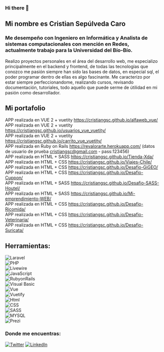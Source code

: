 ### Hi there 👋

<!--
**cristiangsc/cristiangsc** is a ✨ _special_ ✨ repository because its `README.md` (this file) appears on your GitHub profile.-->
## Mi nombre es Cristian Sepúlveda Caro
### Me desempeño con Ingeniero en Informática y Analista de sistemas computacionales con mención en Redes, actualmente trabajo para la Universidad del Bío-Bío.
Realizo proyectos personales en el área del desarrollo web, me especializo principalmente en el backend y frontend, de todas las tecnologías que conozco me pasión siempre han sido las bases de datos, en especial sql, el poder programar dentro de ellas es algo fascinante.
Me caracterizo por estar siempre perfeccionandome, realizando cursos, revisando documentación, tutoriales, todo aquello que puede serme de útilidad en mi pasión como desarrollador.

## Mi portafolio

APP realizada en VUE 2 + vuetity https://cristiangsc.github.io/alfaweb_vue/ </br>
APP realizada en VUE 2 + vuetity https://cristiangsc.github.io/usuarios_vue_vuetity/ </br>
APP realizada en VUE 2 + vuetity https://cristiangsc.github.io/carrito_vue_vuetity/ </br>
APP realizada en Ruby on Rails https://revalorarte.herokuapp.com/ (datos de usuario de prueba cristiangsc@gmail.com - pass:123456)</br>
APP realizada en HTML + SASS https://cristiangsc.github.io/Tienda-Xda/ </br>
APP realizada en HTML + CSS https://cristiangsc.github.io/Viajes-Chile/ </br>
APP realizada en HTML + CSS https://cristiangsc.github.io/Desafio-GiGEO/ </br>
APP realizada en HTML + CSS https://cristiangsc.github.io/Desafio-Cuppon/ </br>
APP realizada en HTML + SASS https://cristiangsc.github.io/Desafio-SASS-Houtel/ </br>
APP realizada en HTML + SASS https://cristiangsc.github.io/Mi-emprendimiento-WEB/ </br>
APP realizada en HTML + CSS https://cristiangsc.github.io/Desafio-Ricomida/ </br>
APP realizada en HTML + CSS https://cristiangsc.github.io/Desafio-Veterinaria/ </br>
APP realizada en HTML + CSS https://cristiangsc.github.io/Desafio-Suricata/ </br>



## Herramientas:
![Laravel](https://img.shields.io/badge/Laravel-orange?style=for-the-badge&logo=laravel&logoColor=orange&labelColor=white)</br>
![PHP](https://img.shields.io/badge/PHP-blue?style=for-the-badge&logo=php&logoColor=blue&labelColor=white)</br>
![Livewire](https://img.shields.io/badge/Livewire-blue?style=for-the-badge&logo=livewire&logoColor=dd42f5&labelColor=white)</br>
![JavaScript](https://img.shields.io/badge/JavaScript-black?style=for-the-badge&logo=javascript&logoColor=black&labelColor=yellow)</br>
![RubyonRails](https://img.shields.io/badge/Ruby_On_Rails-white?style=for-the-badge&logo=rubyonrails&logoColor=white&labelColor=red)</br>
![Visual Basic](https://img.shields.io/badge/Visual_Basic-512BD4?style=for-the-badge&logo=dotnet&logoColor=white&labelColor=101010)</br>
![Vue](https://img.shields.io/badge/Vue-3f4c75?style=for-the-badge&logo=vuedotjs&logoColor=68bd60&labelColor=white)</br>
![Vuetify](https://img.shields.io/badge/Vuetify-0095D5?style=for-the-badge&logo=vuetify&logoColor=blue&labelColor=white)</br>
![Html](https://img.shields.io/badge/Html-orange?style=for-the-badge&logo=html5&logoColor=orange&labelColor=white)</br>
![CSS](https://img.shields.io/badge/CSS-blue?style=for-the-badge&logo=css3&logoColor=blue&labelColor=white)</br>
![SASS](https://img.shields.io/badge/SASS-pink?style=for-the-badge&logo=sass&logoColor=pink&labelColor=white)</br>
![MYSQL](https://img.shields.io/badge/MYSQL-blue?style=for-the-badge&logo=mariadb&logoColor=brown&labelColor=white)</br>
![Prezi](https://img.shields.io/badge/Prezi-blue?style=for-the-badge&logo=prezi&logoColor=blue&labelColor=white)</br>
### Donde me encuentras:

[![Twitter](https://img.shields.io/badge/Twitter-@Cristiangsc-1DA1F2?style=for-the-badge&logo=twitter&logoColor=white&labelColor=101010)](https://twitter.com/Cristiangsc)
[![LinkedIn](https://img.shields.io/badge/LinkedIn-Cristian_Sepulveda_Caro-0077B5?style=for-the-badge&logo=linkedin&logoColor=white&labelColor=101010)](https://www.linkedin.com/in/cristian-sepulveda-caro-021147235/)
